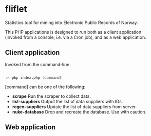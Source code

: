 # fliflet
Statistics tool for mining into Electronic Public Records of Norway.

This PHP applications is designed to run both as a client application (invoked
from a console, i.e. via a Cron job), and as a web application.

## Client application
Invoked from the command-line:

<code>
:~ php index.php [command]
</code>

[command] can be one of the following:

<ul>
  <li><b>scrape</b> Run the scraper to collect data.</li>
  <li><b>list-suppliers</b> Output the list of data suppliers with IDs.</li>
  <li><b>regen-suppliers</b> Update the list of data suppliers from server.</li>
  <li><b>nuke-database</b> Drop and recreate the database. Use with caution.</li>
</ul>

## Web application
